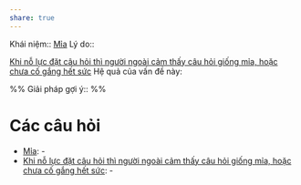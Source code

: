 ```yaml
---
share: true
---
```

Khái niệm:: [Mỉa](../T%E1%BB%AB%20%C4%91i%E1%BB%83n/Ti%C3%AAu%20c%E1%BB%B1c/M%E1%BB%89a.md)
Lý do:: 

[Khi nỗ lực đặt câu hỏi thì người ngoài cảm thấy câu hỏi giống mỉa, hoặc chưa cố gắng hết sức](./Khi%20n%E1%BB%97%20l%E1%BB%B1c%20%C4%91%E1%BA%B7t%20c%C3%A2u%20h%E1%BB%8Fi%20th%C3%AC%20ng%C6%B0%E1%BB%9Di%20ngo%C3%A0i%20c%E1%BA%A3m%20th%E1%BA%A5y%20c%C3%A2u%20h%E1%BB%8Fi%20gi%E1%BB%91ng%20m%E1%BB%89a,%20ho%E1%BA%B7c%20ch%C6%B0a%20c%E1%BB%91%20g%E1%BA%AFng%20h%E1%BA%BFt%20s%E1%BB%A9c.md)
Hệ quả của vấn đề này:


%%
Giải pháp gợi ý:: 
%%



# Các câu hỏi
- [Mỉa](../T%E1%BB%AB%20%C4%91i%E1%BB%83n/Ti%C3%AAu%20c%E1%BB%B1c/M%E1%BB%89a.md): \-
- [Khi nỗ lực đặt câu hỏi thì người ngoài cảm thấy câu hỏi giống mỉa, hoặc chưa cố gắng hết sức](./Khi%20n%E1%BB%97%20l%E1%BB%B1c%20%C4%91%E1%BA%B7t%20c%C3%A2u%20h%E1%BB%8Fi%20th%C3%AC%20ng%C6%B0%E1%BB%9Di%20ngo%C3%A0i%20c%E1%BA%A3m%20th%E1%BA%A5y%20c%C3%A2u%20h%E1%BB%8Fi%20gi%E1%BB%91ng%20m%E1%BB%89a,%20ho%E1%BA%B7c%20ch%C6%B0a%20c%E1%BB%91%20g%E1%BA%AFng%20h%E1%BA%BFt%20s%E1%BB%A9c.md): \-

